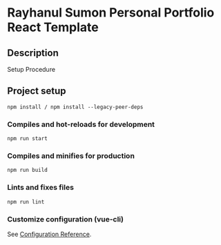 # Rayhanul Sumon Personal Portfolio React Template

## Description

Setup Procedure 

## Project setup

```
npm install / npm install --legacy-peer-deps 
``` 

### Compiles and hot-reloads for development

``` 
npm run start  
```   

### Compiles and minifies for production

```      
npm run build 
```
 
### Lints and fixes files    

```
npm run lint
```

### Customize configuration (vue-cli)

See [Configuration Reference](https://cli.vuejs.org/config/).
